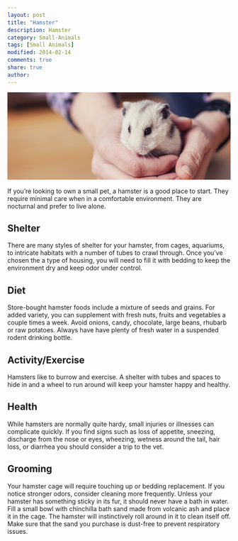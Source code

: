 ```yaml
---
layout: post
title: "Hamster"
description: Hamster
category: Small-Animals
tags: [Small Animals]
modified: 2014-02-14
comments: true
share: true
author:
---
```


<img src="/images/hamster-1.jpg" class="img-post">

If you’re looking to own a small pet, a hamster is a good place to start. They require minimal care when in a comfortable environment. They are nocturnal and prefer to live alone. 

## Shelter

There are many styles of shelter for your hamster, from cages, aquariums, to intricate habitats with a number of tubes to crawl through. Once you’ve chosen the a type of housing, you will need to fill it with bedding to keep the environment dry and keep odor under control.  

## Diet

Store-bought hamster foods include a mixture of seeds and grains. For added variety, you can supplement with fresh nuts, fruits and vegetables a couple times a week. Avoid onions, candy, chocolate, large beans, rhubarb or raw potatoes. Always have have plenty of fresh water in a suspended rodent drinking bottle.

## Activity/Exercise

Hamsters like to burrow and exercise. A shelter with tubes and spaces to hide in and a wheel to run around will keep your hamster happy and healthy.

## Health

While hamsters are normally quite hardy, small injuries or illnesses can complicate quickly. If you find signs such as loss of appetite, sneezing, discharge from the nose or eyes, wheezing, wetness around the tail, hair loss, or diarrhea you should consider a trip to the vet. 

## Grooming

Your hamster cage will require touching up or bedding replacement. If you notice stronger odors, consider cleaning more frequently. 
Unless your hamster has something sticky in its fur, it should never have a bath in water. Fill a small bowl with chinchilla bath sand made from volcanic ash and place it in the cage. The hamster will instinctively roll around in it to clean itself off. Make sure that the sand you purchase is dust-free to prevent respiratory issues. 
